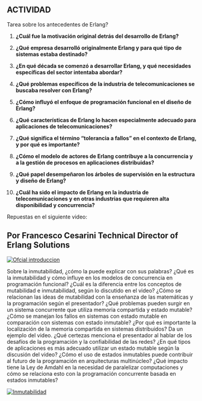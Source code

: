 
## ACTIVIDAD 


Tarea sobre los antecedentes de Erlang?


1. **¿Cuál fue la motivación original detrás del desarrollo de Erlang?**

2. **¿Qué empresa desarrolló originalmente Erlang y para qué tipo de sistemas estaba destinado?**

3. **¿En qué década se comenzó a desarrollar Erlang, y qué necesidades específicas del sector intentaba abordar?**

4. **¿Qué problemas específicos de la industria de telecomunicaciones se buscaba resolver con Erlang?**

5. **¿Cómo influyó el enfoque de programación funcional en el diseño de Erlang?**

6. **¿Qué características de Erlang lo hacen especialmente adecuado para aplicaciones de telecomunicaciones?**

7. **¿Qué significa el término “tolerancia a fallos” en el contexto de Erlang, y por qué es importante?**

8. **¿Cómo el modelo de actores de Erlang contribuye a la concurrencia y a la gestión de procesos en aplicaciones distribuidas?**

9. **¿Qué papel desempeñaron los árboles de supervisión en la estructura y diseño de Erlang?**

10. **¿Cuál ha sido el impacto de Erlang en la industria de telecomunicaciones y en otras industrias que requieren alta disponibilidad y concurrencia?**

Repuestas en el siguiente video:

## Por Francesco Cesarini Technical Director of Erlang Solutions

[![Ofcial introduccion](https://img.youtube.com/vi/SOqQVoVai6s/hqdefault.jpg)](https://youtu.be/SOqQVoVai6s?si=OSKUc8AS8BGtedO2)

Sobre la inmutabilidad, ¿cómo la puede explicar con sus palabras?
¿Qué es la inmutabilidad y cómo influye en los modelos de concurrencia en programación funcional?
¿Cuál es la diferencia entre los conceptos de mutabilidad e inmutabilidad, según lo discutido en el video?
¿Cómo se relacionan las ideas de mutabilidad con la enseñanza de las matemáticas y la programación según el presentador?
¿Qué problemas pueden surgir en un sistema concurrente que utiliza memoria compartida y estado mutable?
¿Cómo se manejan los fallos en sistemas con estado mutable en comparación con sistemas con estado inmutable?
¿Por qué es importante la localización de la memoria compartida en sistemas distribuidos? Da un ejemplo del video.
¿Qué certezas menciona el presentador al hablar de los desafíos de la programación y la confiabilidad de las redes?
¿En qué tipos de aplicaciones es más adecuado utilizar un estado mutable según la discusión del video?
¿Cómo el uso de estados inmutables puede contribuir al futuro de la programación en arquitecturas multinúcleo?
¿Qué impacto tiene la Ley de Amdahl en la necesidad de paralelizar computaciones y cómo se relaciona esto con la programación concurrente basada en estados inmutables?

[![Inmutabilidad](https://img.youtube.com/vi/8Sf6ToPNiA4/hqdefault.jpg)](https://youtu.be/8Sf6ToPNiA4?si=-m-YGDrVdCYSPbo9)


